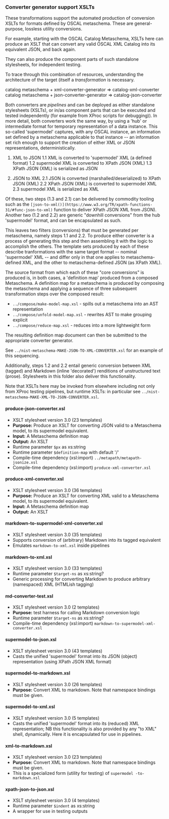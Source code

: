 ### Converter generator support XSLTs

These transformations support the automated production of conversion XSLTs for formats defined by OSCAL metaschema. These are general-purpose, lossless utility conversions.

For example, starting with the OSCAL Catalog Metaschema, XSLTs here can produce an XSLT that can convert any valid OSCAL XML Catalog into its equivalent JSON, and back again.

They can also produce the component parts of such standalone stylesheets, for independent testing.

To trace through this combination of resources, understanding the architecture of the target (itself a *transformation* is necessary.

catalog metaschema + xml-converter-generator  => catalog-xml-converter
catalog metaschema + json-converter-generator => catalog-json-converter

Both converters are *pipelines* and can be deployed as either standalone stylesheets (XSLTs), or in/as component parts that can be executed and tested independently (for example from XProc scripts for debugging)).
In more detail, both converters work the same way, by using a 'hub' or intermediate format for temporary representation of a data instance. This so-called 'supermodel' captures, with any OSCAL instance, an information set defined by a metaschema applicable to that instance -- an information set rich enough to support the creation of either XML or JSON representations, deterministically.

1. XML to JSON
1.1 XML is converted to 'supermodel' XML (a defined format)
1.2 supermodel XML is converted to XPath JSON (XML)
1.3 XPath JSON (XML) is serialized as JSON
  
2. JSON to XML
2.1 JSON is converted (marshalled/deserialized) to XPath JSON (XML)
2.2 XPath JSON (XML) is converted to supermodel XML
2.3 supermodel XML is serialized as XML
  
Of these, two steps (1.3 and 2.1) can be delivered by commodity tooling such as the `[json-to-xml()](https://www.w3.org/TR/xpath-functions-31/#func-json-to-xml)` function to deliver XPath JSON XML from JSON). Another two (1.2 and 2.2) are generic "downhill conversions" from the hub 'supermodel' format, and can be encapsulated as such.

This leaves two filters (conversions) that must be generated per metaschema, namely steps 1.1 and 2.2. To produce either converter is a process of generating this step and then assembling it with the logic to accomplish the others. The template sets produced by each of these describe tranformations with the same target format -- nominal 'supermodel' XML -- and differ only in that one applies to metaschema-defined XML, and the other to  metaschema-defined JSON (as XPath XML).

The source format from which each of these "core conversions" is produced is, in both cases, a 'definition map' produced from a composed Metaschema. A definition map for a metaschema is produced by composing the metaschema and applying a sequence of three subsequent transformation steps over the composed result:

- `../compose/make-model-map.xsl` - spills out a metaschema into an AST representation
- `../compose/unfold-model-map.xsl` - rewrites AST to make grouping explicit
- `../compose/reduce-map.xsl` - reduces into a more lightweight form

The resulting definition map document can then be submitted to the appropriate converter generator.

See `../nist-metaschema-MAKE-JSON-TO-XML-CONVERTER.xsl` for an example of this sequencing.

Additionally, steps 1.2 and 2.2 entail generic conversion between XML (tagged) and Markdown (inline 'decorated') renditions of unstructured text (prose). Stylesheets in this folder also deliver this functionality.

Note that XSLTs here may be invoked from elsewhere including not only from XProc testing pipelines, but runtime XSLTs: in particular see `../nist-metaschema-MAKE-XML-TO-JSON-CONVERTER.xsl`.

#### produce-json-converter.xsl

- XSLT stylesheet version 3.0 (23 templates)
- **Purpose:** Produce an XSLT for converting JSON valid to a Metaschema model, to its supermodel equivalent.
- **Input:** A Metaschema definition map
- **Output:** An XSLT
- Runtime parameter `$px` as xs:string
- Runtime parameter `$definition-map` with default '/'
- Compile-time dependency (xsl:import) `../metapath/metapath-jsonize.xsl`
- Compile-time dependency (xsl:import) `produce-xml-converter.xsl`

#### produce-xml-converter.xsl

- XSLT stylesheet version 3.0 (36 templates)
- **Purpose:** Produce an XSLT for converting XML valid to a Metaschema model, to its supermodel equivalent.
- **Input:** A Metaschema definition map
- **Output:** An XSLT

#### markdown-to-supermodel-xml-converter.xsl

- XSLT stylesheet version 3.0 (35 templates)
- Supports conversion of (arbitrary) Markdown into its tagged  equivalent
- Emulates `markdown-to-xml.xsl` inside pipelines

#### markdown-to-xml.xsl

- XSLT stylesheet version 3.0 (33 templates)
- Runtime parameter `$target-ns` as xs:string?
- Generic processing for converting Markdown to produce arbitrary (namespaced) XML (HTMLish tagging)

#### md-converter-test.xsl

- XSLT stylesheet version 3.0 (2 templates)
- **Purpose:** test harness for calling Markdown conversion logic
- Runtime parameter `$target-ns` as xs:string?
- Compile-time dependency (xsl:import) `markdown-to-supermodel-xml-converter.xsl`
#### supermodel-to-json.xsl

- XSLT stylesheet version 3.0 (43 templates)
- Casts the unified 'supermodel' format into its JSON (object) representation (using XPath JSON XML format) 

#### supermodel-to-markdown.xsl

- XSLT stylesheet version 3.0 (26 templates)
- **Purpose:** Convert XML to markdown. Note that namespace bindings must be given.

#### supermodel-to-xml.xsl

- XSLT stylesheet version 3.0 (5 templates)
- Casts the unified 'supermodel' format into its (reduced) XML representation; NB this functionality is also provided by any "to XML" shell, dynamically. Here it is encapsulated for use in pipelines.

#### xml-to-markdown.xsl

- XSLT stylesheet version 3.0 (23 templates)
- **Purpose:** Convert XML to markdown. Note that namespace bindings must be given.
- This is a specialized form (utility for testing) of `supermodel -to-markdown.xsl`

#### xpath-json-to-json.xsl

- XSLT stylesheet version 3.0 (4 templates)
- Runtime parameter `$indent` as xs:string
- A wrapper for use in testing outputs